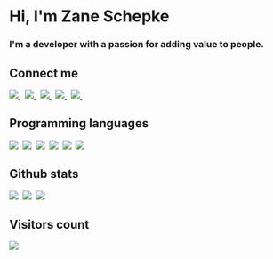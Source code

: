 <h1>Hi, I'm Zane Schepke</h1>
<h3>I'm a developer with a passion for adding value to people.</h3>

## Connect me

<a href="https://blog.zaneschepke.com">
  <img src="https://img.shields.io/badge/blog-2962FF?style=for-the-badge&logo=hashnode&logoColor=white" />    
</a>&nbsp;
<a href="https://www.twitter.com/zaneschepke/">
  <img src="https://img.shields.io/badge/@zaneschepke-%23000000.svg?style=for-the-badge&logo=X&logoColor=white" />
</a>&nbsp;
<a href="https://www.linkedin.com/in/zaneschepke/">
  <img src="https://img.shields.io/badge/linkedin-%230077B5.svg?&style=for-the-badge&logo=linkedin&logoColor=white" />
</a>&nbsp;
<a href="mailto:support@zaneschepke.com">
  <img src="https://img.shields.io/badge/mail-840010?style=for-the-badge&logo=Tutanota&logoColor=white" />
</a>&nbsp;
<a href="https://stackoverflow.com/users/7876371/zane-schepke">
  <img src="https://img.shields.io/badge/-stackoverflow-FE7A16?style=for-the-badge&logo=stack-overflow&logoColor=white" />    
</a>&nbsp;

## Programming languages

<img  src="https://img.shields.io/badge/Kotlin-8382E3?style=for-the-badge&logo=kotlin&logoColor=white">&nbsp;
<img  src="https://img.shields.io/badge/Java-E56F08?style=for-the-badge&logo=java&logoColor=white">&nbsp;
<img  src="https://img.shields.io/badge/Dart-%230077B5?style=for-the-badge&logo=dart&logoColor=white">&nbsp;
<img  src="https://img.shields.io/badge/JavaScript-fff200?style=for-the-badge&logo=javascript&logoColor=black">&nbsp;
<img  src="https://img.shields.io/badge/TypeScript-%230077B5?style=for-the-badge&logo=typescript&logoColor=white">&nbsp;
<img  src="https://img.shields.io/badge/SQL-b33939?style=for-the-badge&logo=sql&logoColor=white">&nbsp;

## Github stats

<img src="https://github-readme-stats.vercel.app/api?username=zaneschepke&count_private=true&show_icons=true&theme=tokyonight" />&nbsp;
<img src="https://github-readme-streak-stats.herokuapp.com/?user=zaneschepke&theme=tokyonight" />&nbsp;
<img src="https://github-readme-stats.vercel.app/api/top-langs/?username=zaneschepke&layout=compact&theme=tokyonight&langs_count=10&hide=html,purebasic,scss,css" />

## Visitors count

<img src="https://profile-counter.glitch.me/zaneschepke/count.svg" />

